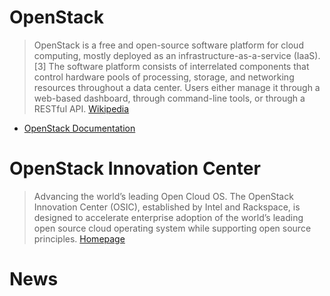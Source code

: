 # OpenStack

> OpenStack is a free and open-source software platform for cloud computing, mostly deployed as an infrastructure-as-a-service (IaaS).[3] The software platform consists of interrelated components that control hardware pools of processing, storage, and networking resources throughout a data center. Users either manage it through a web-based dashboard, through command-line tools, or through a RESTful API. [Wikipedia](https://en.wikipedia.org/wiki/OpenStack)

- [OpenStack Documentation](http://docs.openstack.org/)

# OpenStack Innovation Center

> Advancing the world’s leading Open Cloud OS. The OpenStack Innovation Center (OSIC), established by Intel and Rackspace, is designed to accelerate enterprise adoption of the world’s leading open source cloud operating system while supporting open source principles. [Homepage](https://osic.org/)

# News

[](http://superuser.openstack.org/articles/openstack-and-kubernetes-join-forces-for-an-internet-of-things-platform)